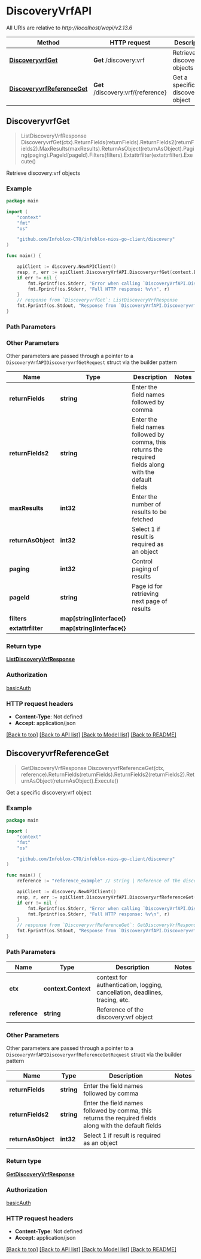 # DiscoveryVrfAPI

All URIs are relative to *http://localhost/wapi/v2.13.6*

Method | HTTP request | Description
------------- | ------------- | -------------
[**DiscoveryvrfGet**](DiscoveryVrfAPI.md#DiscoveryvrfGet) | **Get** /discovery:vrf | Retrieve discovery:vrf objects
[**DiscoveryvrfReferenceGet**](DiscoveryVrfAPI.md#DiscoveryvrfReferenceGet) | **Get** /discovery:vrf/{reference} | Get a specific discovery:vrf object



## DiscoveryvrfGet

> ListDiscoveryVrfResponse DiscoveryvrfGet(ctx).ReturnFields(returnFields).ReturnFields2(returnFields2).MaxResults(maxResults).ReturnAsObject(returnAsObject).Paging(paging).PageId(pageId).Filters(filters).Extattrfilter(extattrfilter).Execute()

Retrieve discovery:vrf objects



### Example

```go
package main

import (
	"context"
	"fmt"
	"os"

	"github.com/Infoblox-CTO/infoblox-nios-go-client/discovery"
)

func main() {

	apiClient := discovery.NewAPIClient()
	resp, r, err := apiClient.DiscoveryVrfAPI.DiscoveryvrfGet(context.Background()).Execute()
	if err != nil {
		fmt.Fprintf(os.Stderr, "Error when calling `DiscoveryVrfAPI.DiscoveryvrfGet``: %v\n", err)
		fmt.Fprintf(os.Stderr, "Full HTTP response: %v\n", r)
	}
	// response from `DiscoveryvrfGet`: ListDiscoveryVrfResponse
	fmt.Fprintf(os.Stdout, "Response from `DiscoveryVrfAPI.DiscoveryvrfGet`: %v\n", resp)
}
```

### Path Parameters



### Other Parameters

Other parameters are passed through a pointer to a `DiscoveryVrfAPIDiscoveryvrfGetRequest` struct via the builder pattern


Name | Type | Description  | Notes
------------- | ------------- | ------------- | -------------
**returnFields** | **string** | Enter the field names followed by comma | 
**returnFields2** | **string** | Enter the field names followed by comma, this returns the required fields along with the default fields | 
**maxResults** | **int32** | Enter the number of results to be fetched | 
**returnAsObject** | **int32** | Select 1 if result is required as an object | 
**paging** | **int32** | Control paging of results | 
**pageId** | **string** | Page id for retrieving next page of results | 
**filters** | **map[string]interface{}** |  | 
**extattrfilter** | **map[string]interface{}** |  | 

### Return type

[**ListDiscoveryVrfResponse**](ListDiscoveryVrfResponse.md)

### Authorization

[basicAuth](../README.md#basicAuth)

### HTTP request headers

- **Content-Type**: Not defined
- **Accept**: application/json

[[Back to top]](#) [[Back to API list]](../README.md#documentation-for-api-endpoints)
[[Back to Model list]](../README.md#documentation-for-models)
[[Back to README]](../README.md)


## DiscoveryvrfReferenceGet

> GetDiscoveryVrfResponse DiscoveryvrfReferenceGet(ctx, reference).ReturnFields(returnFields).ReturnFields2(returnFields2).ReturnAsObject(returnAsObject).Execute()

Get a specific discovery:vrf object



### Example

```go
package main

import (
	"context"
	"fmt"
	"os"

	"github.com/Infoblox-CTO/infoblox-nios-go-client/discovery"
)

func main() {
	reference := "reference_example" // string | Reference of the discovery:vrf object

	apiClient := discovery.NewAPIClient()
	resp, r, err := apiClient.DiscoveryVrfAPI.DiscoveryvrfReferenceGet(context.Background(), reference).Execute()
	if err != nil {
		fmt.Fprintf(os.Stderr, "Error when calling `DiscoveryVrfAPI.DiscoveryvrfReferenceGet``: %v\n", err)
		fmt.Fprintf(os.Stderr, "Full HTTP response: %v\n", r)
	}
	// response from `DiscoveryvrfReferenceGet`: GetDiscoveryVrfResponse
	fmt.Fprintf(os.Stdout, "Response from `DiscoveryVrfAPI.DiscoveryvrfReferenceGet`: %v\n", resp)
}
```

### Path Parameters


Name | Type | Description  | Notes
------------- | ------------- | ------------- | -------------
**ctx** | **context.Context** | context for authentication, logging, cancellation, deadlines, tracing, etc.
**reference** | **string** | Reference of the discovery:vrf object | 

### Other Parameters

Other parameters are passed through a pointer to a `DiscoveryVrfAPIDiscoveryvrfReferenceGetRequest` struct via the builder pattern


Name | Type | Description  | Notes
------------- | ------------- | ------------- | -------------
**returnFields** | **string** | Enter the field names followed by comma | 
**returnFields2** | **string** | Enter the field names followed by comma, this returns the required fields along with the default fields | 
**returnAsObject** | **int32** | Select 1 if result is required as an object | 

### Return type

[**GetDiscoveryVrfResponse**](GetDiscoveryVrfResponse.md)

### Authorization

[basicAuth](../README.md#basicAuth)

### HTTP request headers

- **Content-Type**: Not defined
- **Accept**: application/json

[[Back to top]](#) [[Back to API list]](../README.md#documentation-for-api-endpoints)
[[Back to Model list]](../README.md#documentation-for-models)
[[Back to README]](../README.md)

